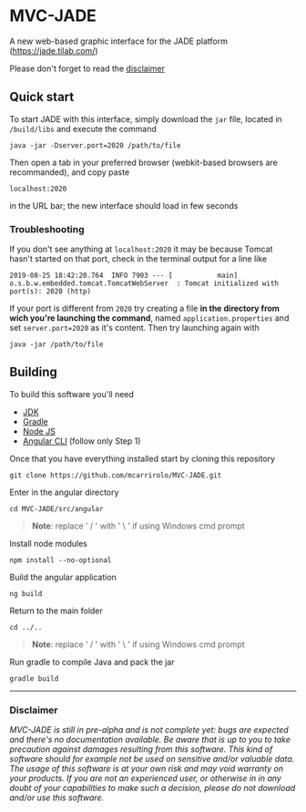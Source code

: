 # MVC-JADE

A new web-based graphic interface for the JADE platform (https://jade.tilab.com/)

Please don't forget to read the [disclaimer](#disclaimer)

## Quick start

To start JADE with this interface, simply download the `jar` file, located in `/build/libs` and execute the command
```
java -jar -Dserver.port=2020 /path/to/file
```

Then open a tab in your preferred browser (webkit-based browsers are recommanded), and copy paste 
```
localhost:2020
```
in the URL bar; the new interface should load in few seconds

### Troubleshooting

If you don't see anything at `localhost:2020` it may be because Tomcat hasn't started on that port, check in the terminal output for a line like
```
2019-08-25 18:42:20.764  INFO 7903 --- [           main] o.s.b.w.embedded.tomcat.TomcatWebServer  : Tomcat initialized with port(s): 2020 (http)
```
If your port is different from `2020` try creating a file **in the directory from wich you're launching the command**, named `application.properties` and set `server.port=2020` as it's content. Then try launching again with
```
java -jar /path/to/file
```

## Building

To build this software you'll need

- [JDK](https://www.oracle.com/technetwork/java/javase/downloads/index.html)
- [Gradle](https://gradle.org/install/)
- [Node JS](https://nodejs.org/it/download/)
- [Angular CLI](https://angular.io/guide/setup-local#step-1-install-the-angular-cli) (follow only Step 1)

Once that you have everything installed start by cloning this repository
``` 
git clone https://github.com/mcarrirolo/MVC-JADE.git
```

Enter in the angular directory
``` 
cd MVC-JADE/src/angular
```
>**Note**: replace ' / ' with ' \ ' if using Windows cmd prompt

Install node modules
```
npm install --no-optional
```

Build the angular application
``` 
ng build
```

Return to the main folder 
``` 
cd ../..
```
>**Note**: replace ' / ' with ' \ ' if using Windows cmd prompt

Run gradle to compile Java and pack the jar

```
gradle build
```

***
### Disclaimer
*MVC-JADE is still in pre-alpha and is not complete yet: bugs are expected and there's no documentation available. Be aware that is up to you to take precaution against damages resulting from this software. This kind of software should for example not be used on sensitive and/or valuable data. The usage of this software is at your own risk and may void warranty on your products. If you are not an experienced user, or otherwise in in any doubt of your capabilities to make such a decision, please do not download and/or use this software.*

